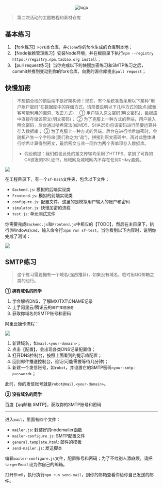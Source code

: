 
<p align="center">
  <img src="docs/logo.png" alt="logo"/>
</p>

> 第二次活动的主题教程和素材仓库

## 基本练习

1. 【fork练习】`Fork`本仓库，并`clone`你的fork生成的仓库到本地；
2. 【Node依赖管理练习】安装Node环境，并在根目录下执行`npm --registry https://registry.npm.taobao.org install`；
3. 【pull request练习】当你完成以下的快慢加密练习和SMTP练习之后，commit并推到变动到你的fork仓库，向我的源仓库提出`pull request`；

## 快慢加密

> 不想搞全栈的前后端不是好架构师！现在，有个系统准备采用以下某种“用户账户密码”在数据库中的存储方式，请简要说明以下几种方式的缺点(或骇客可能利用的漏洞、攻击方式)：
① 用户输入原文密码(明文密码)，数据库中直接存储该原文(明文密码)；
② 为了克服上一种方式的弊端，用户输入明文密码，后台通过哈希算法(如MD5、SHA256)将该密码进行简要运算并存入数据库；
③ 为了克服上一种方式的弊端，后台在进行哈希加密时，会随机产生一个字符串(我们称之为“盐”)，拼接到原文密码中，再对此整体进行哈希计算得到密文，最后密文与盐一同作为两个表单项存入数据库。
> - 假设前提：我们假设此处的报文传输均采用了HTTPS、拿到了可靠的CA颁发的SSL证书，局域网及城域网内不存在任何0-day漏洞。

![](docs/slow-fast-hash.jpg)

在工程目录下，有一个`sf-hash`文件夹，包含以下文件：

- `Backend.js`: 模拟的后端实现类
- `Frontend.js`: 模拟的前端实现类
- `configure.js`: 配置文件，这里的是模拟用户输入的账户和密码
- `simulator.js`: 快慢加密的流程
- `test.js`: 单元测试文件

你需要完成`Backend.js`和`Frontend.js`中相应的【TODO】，然后在主目录下，执行(Windows)`cmd`，输入命令行:`npm run sf-test`，当你看到以下内容时，说明你完成了测试：

![](docs/sf-test.jpg)

## SMTP练习

> 这个练习需要拥有一个域名(强烈推荐)，如果没有域名，临时用QQ邮箱之类的也行。

**① 拥有域名的同学**

1. 学会解析DNS，了解MX\TXT\CNAME记录
2. 上手阿里云/腾讯云的`邮件推送服务`
3. 获取你域名的SMTP账号和密码

阿里云操作流程：

![](docs/aliyun-1.jpg)

1. 新建域名，如`mail.<your-domain>`；
2. 点击【配置】，会出现各类DNS记录配置值；
3. 打开DNS控制台，按照上面看到的提示值配置；
4. 回到邮件推送控制台，验证(可能需要等待几分钟)；
5. 新建一个发信账号，如`robot`，并设置它的SMTP密码`<your-smtp-password>`；

此时，你的发信账号就是`robot@mail.<your-domain>`。

**② 没有域名的同学**

百度【qq邮箱 SMTP】，获取你的SMTP账号和密码

---

进入`mail`，里面有四个文件：

- `mailer.js`: 封装好的nodemailer函数
- `mailer-configure.js`: SMTP配置文件
- `general.template.html`: 邮件的模板
- `send-mailer.js`: 发送脚本

编辑`mailer-configure.js`文件，配置账号和密码；为了不给别人添麻烦，请把`targerEmail`设为你自己的邮箱。

打开Shell，执行执行`npm run send-mail`，到你的邮箱查看你给你自己发送的邮件。
